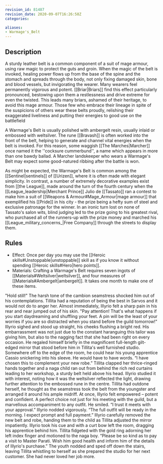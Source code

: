 ```yaml
---
revision_id: 81487
revision_date: 2020-09-07T16:26:58Z
categories:

aliases:
- Warmage's_Belt
---
```


## Description
A sturdy leather belt is a common component of a suit of mage armour, using raw magic to protect the guts and groin. When the magic of the belt is invoked, healing power flows up from the base of the spine and the stomach and spreads through the body, not only fixing damaged skin, bone and blood vessels, but invigorating the wearer. Many wearers feel permanently vigorous and potent. [[Briar|Briars]] find this effect particularly pronounced, bestowing upon them a restlessness and drive extreme for even the twisted. This leads many briars, ashamed of their heritage, to avoid this mage armour. Those few who embrace their lineage in spite of the suspicions of others wear these belts proudly, relishing their exaggerated liveliness and putting their energies to good use on the battlefield

A Warmage's Belt is usually polished with ambergelt resin, usually inlaid or embossed with weltsilver. The rune [[Bravash]] is often worked into the front of the belt, helping to generate and channel vital energies when the belt is invoked. For this reason, some waggish [[The Marches|Marcher]] once named it the ''cocksure cummerbund'', a name which appears in more than one bawdy ballad. A Marcher landskeeper who wears a Warmage's Belt may expect some good-natured ribbing after the battle is won.

As might be expected, the Warmage's Belt is common among the [[Sentinel|sentinels]] of [[Urizen]], where it is often made with elegant simplicity. In contrast, a number of extremely decorative examples exist from [[the League]], made around the turn of the fourth century when the [[League_leadership|Merchant Prince]] Julio de [[Tassato]] ran a contest to make him a suit of [[Weapons & Armour#Mage_Armour|mage armour]] that exemplified his [[Pride]] in his city - the prize being a hefty sum of steel and exclusive patronage for the winner. In an ironic turn lost on none of Tassato's salon wits, blind judging led to the prize going to his greatest rival, who purchased all of the runners-up with the prize money and marched his [[League_military_concerns_|Free Company]] through the streets to display them.

## Rules

* Effect: Once per day you may use the [[Heroic skills#Unstoppable|unstoppable]] skill as if you know it without spending [[Heroic skills#Hero|hero points]].
* Materials: Crafting a Warmage's Belt requires seven ingots of [[Materials#Weltsilver|weltsilver]], and four measures of [[Materials#Ambergelt|ambergelt]]. It takes one month to make one of these items.

"Hold still!"
The harsh tone of the cambion seamstress shocked him out of his contemplations. Tillita had a reputation of being the best in Sarvos
and it would not do to anger her. Almost immediately, Illyrio felt a sharp pain in his rear and near jumped out of his skin.
"Pay attention! That's what happens if you start daydreaming and shuffling your feet. A pin will be the least of your worries if you are so distracted when you stand before the guild tomorrow!"
Illyrio sighed and stood up straight, his cheeks flushing a bright red. His embarrassment was not just due to the constant haranguing this tailor was giving him, but also to the nagging fact that she had been right on every occasion. He regaled himself briefly in the magnificent full-length gilt-edged mirror that stood before him in Tillita's well furnished studio. Somewhere off to the edge of the room, he could hear his young apprentice Cassio snickering into his sleeve. He would have to have words.
“I have chosen this to complement your new robe.” Tillita clapped her thrice-ringed hands together and a naga child ran out from behind the rich red curtains leading to her workshop, a sturdy belt held above his head. Illyrio studied it with interest, noting how it was the weltsilver reflected the light, drawing further attention to the embossed rune in the centre. Tillita had outdone herself, he thought as the seamstress took the belt from the youngster and arranged it around his ample midriff.
At once, Illyrio felt empowered – potent and confident. A perfect choice not just for his meeting with the guild, but a marvellous accompaniment to any outfit. He smiled.
“I trust it meets with your approval.” Illyrio nodded vigorously.
“The full outfit will be ready in the morning. I expect prompt and full payment.” Illyrio carefully removed the new belt and robe, handing them to the child as Tillita adjusted the mirror impatiently. Illyrio took his cue and with a curt bow left the room, dragging his apprentice behind him.
Tillita fidgeted with the gold ring adorning her left index finger and motioned to the naga boy.
“Please be so kind as to pay a visit to Master Parati. Wish him good health and inform him of the details of Illyrio's purchase.” The youth nodded and sped off down the stairs, leaving Tillita whistling to herself as she prepared the studio for her next customer. She had never loved her job more.